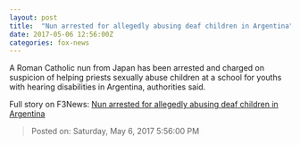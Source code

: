 ```yaml
---
layout: post
title:  "Nun arrested for allegedly abusing deaf children in Argentina"
date: 2017-05-06 12:56:00Z
categories: fox-news
---
```


A Roman Catholic nun from Japan has been arrested and charged on suspicion of helping priests sexually abuse children at a school for youths with hearing disabilities in Argentina, authorities said.


Full story on F3News: [Nun arrested for allegedly abusing deaf children in Argentina](http://www.f3nws.com/n/MCAy4B)

> Posted on: Saturday, May 6, 2017 5:56:00 PM
